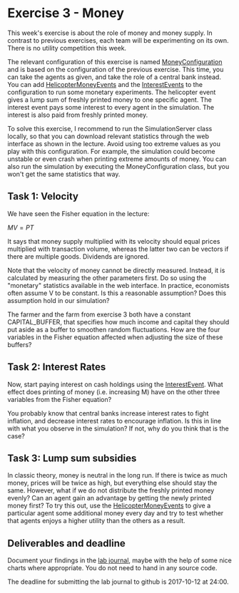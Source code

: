 # Exercise 3 - Money

This week's exercise is about the role of money and money supply. In contrast to previous exercises, each team will be experimenting on its own. There is no utility competition this week.

The relevant configuration of this exercise is named [MoneyConfiguration](../src/com/agentecon/exercise3/MoneyConfiguration.java) and is based on the configuration of the previous exercise. This time, you can take the agents as given, and take the role of a central bank instead. You can add [HelicopterMoneyEvents](../src/com/agentecon/exercise3/HelicopterMoneyEvent.java) and the [InterestEvents](../src/com/agentecon/exercise3/InterestEvent.java) to the configuration to run some monetary experiments. The helicopter event gives a lump sum of freshly printed money to one specific agent. The interest event pays some interest to every agent in the simulation. The interest is also paid from freshly printed money.

To solve this exercise, I recommend to run the SimulationServer class locally, so that you can download relevant statistics through the web interface as shown in the lecture. Avoid using too extreme values as you play with this configuration. For example, the simulation could become unstable or even crash when printing extreme amounts of money. You can also run the simulation by executing the MoneyConfiguration class, but you won't get the same statistics that way.

## Task 1: Velocity

We have seen the Fisher equation in the lecture:

$MV = PT$ 

It says that money supply multiplied with its velocity should equal prices multiplied with transaction volume, whereas the latter two can be vectors if there are multiple goods. Dividends are ignored.

Note that the velocity of money cannot be directly measured. Instead, it is calculated by measuring the other parameters first. Do so using the "monetary" statistics available in the web interface. In practice, economists often assume V to be constant. Is this a reasonable assumption? Does this assumption hold in our simulation?

The farmer and the farm from exercise 3 both have a constant CAPITAL_BUFFER, that specifies how much income and capital they should put aside as a buffer to smoothen random fluctuations. How are the four variables in the Fisher equation affected when adjusting the size of these buffers?

## Task 2: Interest Rates

Now, start paying interest on cash holdings using the [InterestEvent](../src/com/agentecon/exercise3/InterestEvent.java). What effect does printing of money (i.e. increasing M) have on the other three variables from the Fisher equation?

You probably know that central banks increase interest rates to fight inflation, and decrease interest rates to encourage inflation. Is this in line with what you observe in the simulation? If not, why do you think that is the case?

## Task 3: Lump sum subsidies

In classic theory, money is neutral in the long run. If there is twice as much money, prices will be twice as high, but everything else should stay the same. However, what if we do not distribute the freshly printed money evenly? Can an agent gain an advantage by getting the newly printed money first? To try this out, use the [HelicopterMoneyEvents](../src/com/agentecon/exercise3/HelicopterMoneyEvent.java) to give a particular agent some additional money every day and try to test whether that agents enjoys a higher utility than the others as a result.

## Deliverables and deadline

Document your findings in the [lab journal](exercise03-journal.md), maybe with the help of some nice charts where appropriate. You do not need to hand in any source code.

The deadline for submitting the lab journal to github is 2017-10-12 at 24:00.
